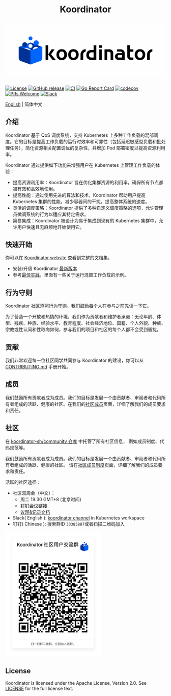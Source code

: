 <h1 align="center">
  <p align="center">Koordinator</p>
  <a href="https://koordinator.sh"><img src="https://github.com/koordinator-sh/koordinator/raw/main/docs/images/koordinator-logo.jpeg" alt="Koordinator"></a>
</h1>

[![License](https://img.shields.io/github/license/koordinator-sh/koordinator.svg?color=4EB1BA&style=flat-square)](https://opensource.org/licenses/Apache-2.0)
[![GitHub release](https://img.shields.io/github/v/release/koordinator-sh/koordinator.svg?style=flat-square)](https://github.com/koordinator-sh/koordinator/releases/latest)
[![CI](https://img.shields.io/github/actions/workflow/status/koordinator-sh/koordinator/ci.yaml?label=CI&logo=github&style=flat-square&branch=main)](https://github.com/koordinator-sh/koordinator/actions/workflows/ci.yaml)
[![Go Report Card](https://goreportcard.com/badge/github.com/koordinator-sh/koordinator?style=flat-square)](https://goreportcard.com/report/github.com/koordinator-sh/koordinator)
[![codecov](https://img.shields.io/codecov/c/github/koordinator-sh/koordinator?logo=codecov&style=flat-square)](https://codecov.io/github/koordinator-sh/koordinator)
[![PRs Welcome](https://badgen.net/badge/PRs/welcome/green?icon=https://api.iconify.design/octicon:git-pull-request.svg?color=white&style=flat-square)](CONTRIBUTING.md)
[![Slack](https://badgen.net/badge/slack/join/4A154B?icon=slack&style=flat-square)](https://join.slack.com/t/koordinator-sh/shared_invite/zt-1756qoub4-Cn4~esfdlfAPsD7cwO2NzA)


[English](./README.md) | 简体中文



## 介绍

Koordinator 基于 QoS 调度系统，支持 Kubernetes 上多种工作负载的混部调度。它的目标是提高工作负载的运行时效率和可靠性（包括延迟敏感型负载和批处理任务），简化资源相关配置调优的复杂性，并增加 Pod 部署密度以提高资源利用率。

Koordinator 通过提供如下功能来增强用户在 Kubernetes 上管理工作负载的体验：

- 提高资源利用率：Koordinator 旨在优化集群资源的利用率，确保所有节点都被有效和高效地使用。
- 提高性能：通过使用先进的算法和技术，Koordinator 帮助用户提高 Kubernetes 集群的性能，减少容器间的干扰，提高整体系统的速度。
- 灵活的调度策略：Koordinator 提供了多种自定义调度策略的选项，允许管理员微调系统的行为以适应其特定需求。
- 简易集成：Koordinator 被设计为易于集成到现有的 Kubernetes 集群中，允许用户快速且无麻烦地开始使用它。


## 快速开始

你可以在 [Koordinator website](https://koordinator.sh/docs) 查看到完整的文档集。

- 安装/升级 Koordinator [最新版本](https://koordinator.sh/docs/installation)
- 参考[最佳实践](https://koordinator.sh/docs/best-practices/colocation-of-spark-jobs)，里面有一些关于运行混部工作负载的示例。

## 行为守则

Koordinator 社区遵照[行为守则](CODE_OF_CONDUCT.md)。我们鼓励每个人在参与之前先读一下它。

为了营造一个开放和热情的环境，我们作为贡献者和维护者承诺：无论年龄、体型、残疾、种族、经验水平、教育程度、社会经济地位、国籍、个人外貌、种族、宗教或性认同和性取向如何，参与我们的项目和社区的每个人都不会受到骚扰。

## 贡献

我们非常欢迎每一位社区同学共同参与 Koordinator 的建设，你可以从 [CONTRIBUTING.md](CONTRIBUTING.md) 手册开始。

## 成员

我们鼓励所有贡献者成为成员。我们的目标是发展一个由贡献者、审阅者和代码所有者组成的活跃、健康的社区。在我们的[社区成员](https://github.com/koordinator-sh/community/blob/main/community-membership.md)页面，详细了解我们的成员要求和责任。

## 社区

在 [koordinator-sh/community 仓库](https://github.com/koordinator-sh/community) 中托管了所有社区信息， 例如成员制度、代码规范等。

我们鼓励所有贡献者成为成员。我们的目标是发展一个由贡献者、审阅者和代码所有者组成的活跃、健康的社区。
请在[社区成员制度](https://github.com/koordinator-sh/community/blob/main/community-membership.md)页面，详细了解我们的成员要求和责任。

活跃的社区途径：

- 社区双周会（中文）：
  - 周二 19:30 GMT+8 (北京时间)
  - [钉钉会议链接](https://meeting.dingtalk.com/j/cgTTojEI8Zy)
  - [议题&记录文档](https://shimo.im/docs/m4kMLdgO1LIma9qD)
- Slack( English ): [koordinator channel](https://kubernetes.slack.com/channels/koordinator) in Kubernetes workspace
- 钉钉( Chinese ): 搜索群ID `33383887`或者扫描二维码加入

<div>
  <img src="https://github.com/koordinator-sh/koordinator/raw/main/docs/images/dingtalk.png" width="300" alt="Dingtalk QRCode">
</div>

## License

Koordinator is licensed under the Apache License, Version 2.0. See [LICENSE](./LICENSE) for the full license text.
<!--

## Star History

[![Star History Chart](https://api.star-history.com/svg?repos=koordinator-sh/koordinator&type=Date)](https://star-history.com/#koordinator-sh/koordinator&Date)
-->
